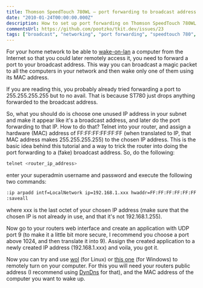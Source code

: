 ```yaml
---
title: Thomson SpeedTouch 780WL – port forwarding to broadcast address
date: "2010-01-24T00:00:00.000Z"
description: How to set up port forwarding on Thomson SpeedTouch 780WL router.
commentsUrl: https://github.com/pootzko/tkit.dev/issues/23
tags: ["broadcast", "networking", "port forwarding", "speedtouch 780", "wake-on-lan", "wol"]
---
```


For your home network to be able to [wake-on-lan](http://en.wikipedia.org/wiki/Wake-on-LAN) a computer from the Internet so that you could later remotely access it, you need to forward a port to your broadcast address. This way you can broadcast a magic packet to all the computers in your network and then wake only one of them using its MAC address.

If you are reading this, you probably already tried forwarding a port to 255.255.255.255 but to no avail. That is because ST780 just drops anything forwarded to the broadcast address.

So, what you should do is choose one unused IP address in your subnet and make it appear like it's a broadcast address, and later do the port forwarding to that IP. How to do that? Telnet into your router, and assign a hardware (MAC) address of FF:FF:FF:FF:FF:FF (when translated to IP, that MAC address makes 255.255.255.255) to the chosen IP address. This is the basic idea behind this tutorial and a way to trick the router into doing the port forwarding to a (fake) broadcast address. So, do the following:

```sh
telnet <router_ip_address>
```

enter your superadmin username and password and execute the following two commands:

```sh
:ip arpadd intf=LocalNetwork ip=192.168.1.xxx hwaddr=FF:FF:FF:FF:FF:FF
:saveall
```

where xxx is the last octet of your chosen IP address (make sure that the chosen IP is not already in use, and that it's not 192.168.1.255).

Now go to your routers web interface and create an application with UDP port 9 (to make it a little bit more secure, I recommend you choose a port above 1024, and then translate it into 9). Assign the created application to a newly created IP address (192.168.1.xxx) and voila, you got it.

Now you can try and use [wol](http://sourceforge.net/projects/wake-on-lan/) (for Linux) or [this one](http://www.softpedia.com/get/Network-Tools/Misc-Networking-Tools/Wake-on-Lan-for-Windows-Graphical-User-Interface.shtml) (for Windows) to remotely turn on your computer. For this you will need your routers public address (I recommend using [DynDns](http://www.dyndns.com/) for that), and the MAC address of the computer you want to wake up.


